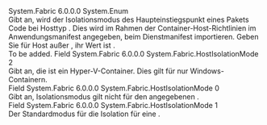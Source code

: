 <Type Name="HostIsolationMode" FullName="System.Fabric.HostIsolationMode">
  <TypeSignature Language="C#" Value="public enum HostIsolationMode" />
  <TypeSignature Language="ILAsm" Value=".class public auto ansi sealed HostIsolationMode extends System.Enum" />
  <TypeSignature Language="DocId" Value="T:System.Fabric.HostIsolationMode" />
  <TypeSignature Language="VB.NET" Value="Public Enum HostIsolationMode" />
  <TypeSignature Language="F#" Value="type HostIsolationMode = " />
  <AssemblyInfo>
    <AssemblyName>System.Fabric</AssemblyName>
    <AssemblyVersion>6.0.0.0</AssemblyVersion>
  </AssemblyInfo>
  <Base>
    <BaseTypeName>System.Enum</BaseTypeName>
  </Base>
  <Docs>
    <summary>
      <para>
            Gibt an, wird der Isolationsmodus des Haupteinstiegspunkt eines Pakets Code bei Hosttyp <see cref="F:System.Fabric.HostType.ContainerHost" />. Dies wird im Rahmen der Container-Host-Richtlinien im Anwendungsmanifest angegeben, beim Dienstmanifest importieren.
            </para>
      <remarks>
            Geben Sie für Host außer <see cref="F:System.Fabric.HostType.ContainerHost" />, ihr Wert ist <see cref="F:System.Fabric.HostIsolationMode.None" />.
            </remarks>
    </summary>
    <remarks>To be added.</remarks>
  </Docs>
  <Members>
    <Member MemberName="HyperV">
      <MemberSignature Language="C#" Value="HyperV" />
      <MemberSignature Language="ILAsm" Value=".field public static literal valuetype System.Fabric.HostIsolationMode HyperV = int32(2)" />
      <MemberSignature Language="DocId" Value="F:System.Fabric.HostIsolationMode.HyperV" />
      <MemberSignature Language="VB.NET" Value="HyperV" />
      <MemberSignature Language="F#" Value="HyperV = 2" Usage="System.Fabric.HostIsolationMode.HyperV" />
      <MemberType>Field</MemberType>
      <AssemblyInfo>
        <AssemblyName>System.Fabric</AssemblyName>
        <AssemblyVersion>6.0.0.0</AssemblyVersion>
      </AssemblyInfo>
      <ReturnValue>
        <ReturnType>System.Fabric.HostIsolationMode</ReturnType>
      </ReturnValue>
      <MemberValue>2</MemberValue>
      <Docs>
        <summary>
          <para>
            Gibt an, die <see cref="F:System.Fabric.HostType.ContainerHost" /> ist ein Hyper-V-Container.
            Dies gilt für nur Windows-Containern.
            </para>
        </summary>
      </Docs>
    </Member>
    <Member MemberName="None">
      <MemberSignature Language="C#" Value="None" />
      <MemberSignature Language="ILAsm" Value=".field public static literal valuetype System.Fabric.HostIsolationMode None = int32(0)" />
      <MemberSignature Language="DocId" Value="F:System.Fabric.HostIsolationMode.None" />
      <MemberSignature Language="VB.NET" Value="None" />
      <MemberSignature Language="F#" Value="None = 0" Usage="System.Fabric.HostIsolationMode.None" />
      <MemberType>Field</MemberType>
      <AssemblyInfo>
        <AssemblyName>System.Fabric</AssemblyName>
        <AssemblyVersion>6.0.0.0</AssemblyVersion>
      </AssemblyInfo>
      <ReturnValue>
        <ReturnType>System.Fabric.HostIsolationMode</ReturnType>
      </ReturnValue>
      <MemberValue>0</MemberValue>
      <Docs>
        <summary>
          <para>Gibt an, Isolationsmodus gilt nicht für den angegebenen <see cref="T:System.Fabric.HostType" />.</para>
        </summary>
      </Docs>
    </Member>
    <Member MemberName="Process">
      <MemberSignature Language="C#" Value="Process" />
      <MemberSignature Language="ILAsm" Value=".field public static literal valuetype System.Fabric.HostIsolationMode Process = int32(1)" />
      <MemberSignature Language="DocId" Value="F:System.Fabric.HostIsolationMode.Process" />
      <MemberSignature Language="VB.NET" Value="Process" />
      <MemberSignature Language="F#" Value="Process = 1" Usage="System.Fabric.HostIsolationMode.Process" />
      <MemberType>Field</MemberType>
      <AssemblyInfo>
        <AssemblyName>System.Fabric</AssemblyName>
        <AssemblyVersion>6.0.0.0</AssemblyVersion>
      </AssemblyInfo>
      <ReturnValue>
        <ReturnType>System.Fabric.HostIsolationMode</ReturnType>
      </ReturnValue>
      <MemberValue>1</MemberValue>
      <Docs>
        <summary>
          <para>Der Standardmodus für die Isolation für eine <see cref="F:System.Fabric.HostType.ContainerHost" />.</para>
        </summary>
      </Docs>
    </Member>
  </Members>
</Type>